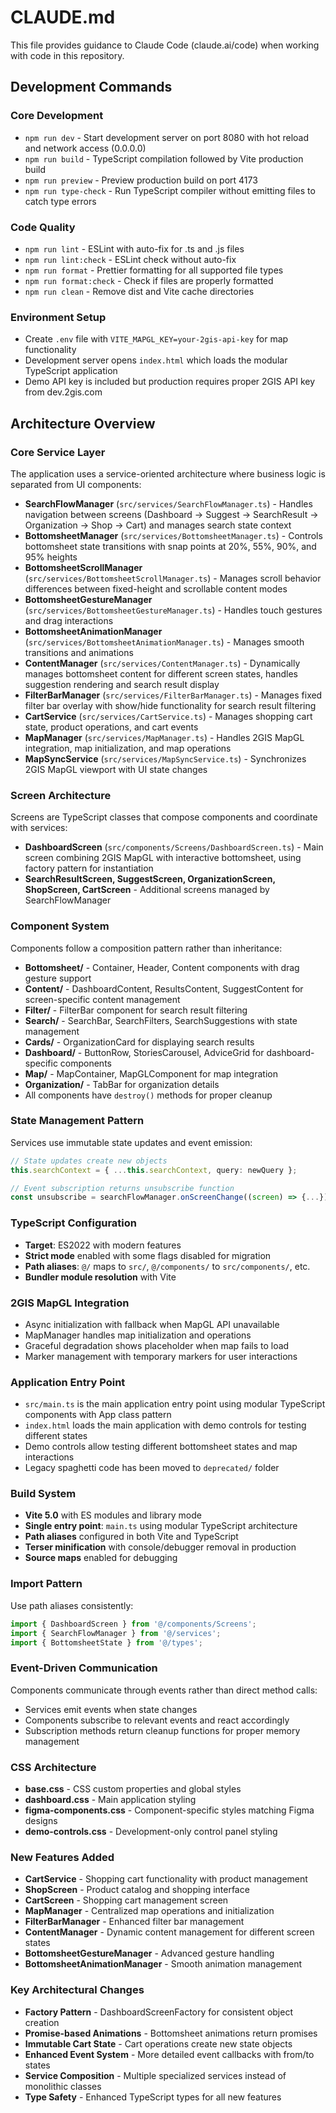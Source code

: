# CLAUDE.md

This file provides guidance to Claude Code (claude.ai/code) when working with
code in this repository.

## Development Commands

### Core Development

- `npm run dev` - Start development server on port 8080 with hot reload and
  network access (0.0.0.0)
- `npm run build` - TypeScript compilation followed by Vite production build
- `npm run preview` - Preview production build on port 4173
- `npm run type-check` - Run TypeScript compiler without emitting files to catch
  type errors

### Code Quality

- `npm run lint` - ESLint with auto-fix for .ts and .js files
- `npm run lint:check` - ESLint check without auto-fix
- `npm run format` - Prettier formatting for all supported file types
- `npm run format:check` - Check if files are properly formatted
- `npm run clean` - Remove dist and Vite cache directories

### Environment Setup

- Create `.env` file with `VITE_MAPGL_KEY=your-2gis-api-key` for map
  functionality
- Development server opens `index.html` which loads the modular TypeScript
  application
- Demo API key is included but production requires proper 2GIS API key from
  dev.2gis.com

## Architecture Overview

### Core Service Layer

The application uses a service-oriented architecture where business logic is
separated from UI components:

- **SearchFlowManager** (`src/services/SearchFlowManager.ts`) - Handles
  navigation between screens (Dashboard → Suggest → SearchResult → Organization → Shop → Cart)
  and manages search state context
- **BottomsheetManager** (`src/services/BottomsheetManager.ts`) - Controls
  bottomsheet state transitions with snap points at 20%, 55%, 90%, and 95%
  heights
- **BottomsheetScrollManager** (`src/services/BottomsheetScrollManager.ts`) - Manages scroll behavior differences between
  fixed-height and scrollable content modes
- **BottomsheetGestureManager** (`src/services/BottomsheetGestureManager.ts`) - Handles touch gestures and drag interactions
- **BottomsheetAnimationManager** (`src/services/BottomsheetAnimationManager.ts`) - Manages smooth transitions and animations
- **ContentManager** (`src/services/ContentManager.ts`) - Dynamically manages
  bottomsheet content for different screen states, handles suggestion rendering
  and search result display
- **FilterBarManager** (`src/services/FilterBarManager.ts`) - Manages fixed
  filter bar overlay with show/hide functionality for search result filtering
- **CartService** (`src/services/CartService.ts`) - Manages shopping cart state,
  product operations, and cart events
- **MapManager** (`src/services/MapManager.ts`) - Handles 2GIS MapGL integration,
  map initialization, and map operations
- **MapSyncService** (`src/services/MapSyncService.ts`) - Synchronizes 2GIS MapGL viewport with UI state changes

### Screen Architecture

Screens are TypeScript classes that compose components and coordinate with
services:

- **DashboardScreen** (`src/components/Screens/DashboardScreen.ts`) - Main screen combining 2GIS MapGL with interactive
  bottomsheet, using factory pattern for instantiation
- **SearchResultScreen, SuggestScreen, OrganizationScreen, ShopScreen, CartScreen** - Additional screens
  managed by SearchFlowManager

### Component System

Components follow a composition pattern rather than inheritance:

- **Bottomsheet/** - Container, Header, Content components with drag gesture
  support
- **Content/** - DashboardContent, ResultsContent, SuggestContent for
  screen-specific content management
- **Filter/** - FilterBar component for search result filtering
- **Search/** - SearchBar, SearchFilters, SearchSuggestions with state
  management
- **Cards/** - OrganizationCard for displaying search results
- **Dashboard/** - ButtonRow, StoriesCarousel, AdviceGrid for dashboard-specific components
- **Map/** - MapContainer, MapGLComponent for map integration
- **Organization/** - TabBar for organization details
- All components have `destroy()` methods for proper cleanup

### State Management Pattern

Services use immutable state updates and event emission:

```typescript
// State updates create new objects
this.searchContext = { ...this.searchContext, query: newQuery };

// Event subscription returns unsubscribe function
const unsubscribe = searchFlowManager.onScreenChange((screen) => {...});
```

### TypeScript Configuration

- **Target**: ES2022 with modern features
- **Strict mode** enabled with some flags disabled for migration
- **Path aliases**: `@/` maps to `src/`, `@/components/` to `src/components/`,
  etc.
- **Bundler module resolution** with Vite

### 2GIS MapGL Integration

- Async initialization with fallback when MapGL API unavailable
- MapManager handles map initialization and operations
- Graceful degradation shows placeholder when map fails to load
- Marker management with temporary markers for user interactions

### Application Entry Point

- `src/main.ts` is the main application entry point using modular TypeScript
  components with App class pattern
- `index.html` loads the main application with demo controls for testing
  different states
- Demo controls allow testing different bottomsheet states and map interactions
- Legacy spaghetti code has been moved to `deprecated/` folder

### Build System

- **Vite 5.0** with ES modules and library mode
- **Single entry point**: `main.ts` using modular TypeScript architecture
- **Path aliases** configured in both Vite and TypeScript
- **Terser minification** with console/debugger removal in production
- **Source maps** enabled for debugging

### Import Pattern

Use path aliases consistently:

```typescript
import { DashboardScreen } from '@/components/Screens';
import { SearchFlowManager } from '@/services';
import { BottomsheetState } from '@/types';
```

### Event-Driven Communication

Components communicate through events rather than direct method calls:

- Services emit events when state changes
- Components subscribe to relevant events and react accordingly
- Subscription methods return cleanup functions for proper memory management

### CSS Architecture

- **base.css** - CSS custom properties and global styles
- **dashboard.css** - Main application styling
- **figma-components.css** - Component-specific styles matching Figma designs
- **demo-controls.css** - Development-only control panel styling

### New Features Added

- **CartService** - Shopping cart functionality with product management
- **ShopScreen** - Product catalog and shopping interface
- **CartScreen** - Shopping cart management screen
- **MapManager** - Centralized map operations and initialization
- **FilterBarManager** - Enhanced filter bar management
- **ContentManager** - Dynamic content management for different screen states
- **BottomsheetGestureManager** - Advanced gesture handling
- **BottomsheetAnimationManager** - Smooth animation management

### Key Architectural Changes

- **Factory Pattern** - DashboardScreenFactory for consistent object creation
- **Promise-based Animations** - Bottomsheet animations return promises
- **Immutable Cart State** - Cart operations create new state objects
- **Enhanced Event System** - More detailed event callbacks with from/to states
- **Service Composition** - Multiple specialized services instead of monolithic classes
- **Type Safety** - Enhanced TypeScript types for all new features

